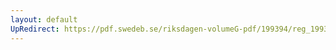 ```yaml
---
layout: default
UpRedirect: https://pdf.swedeb.se/riksdagen-volumeG-pdf/199394/reg_199394/reg_199394_0330.pdf
---
```

